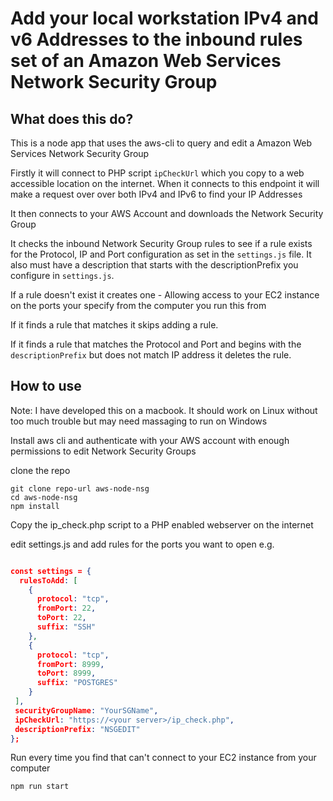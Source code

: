 # Add your local workstation IPv4 and v6 Addresses to the inbound rules set of an Amazon Web Services Network Security Group

## What does this do?
This is a node app that uses the aws-cli to query and edit a Amazon Web Services Network Security Group

Firstly it will connect to PHP script `ipCheckUrl` which you copy to a web accessible location on the internet. When it connects to this endpoint it will make a request over over both IPv4 and IPv6 to find your IP Addresses

It then connects to your AWS Account and downloads the Network Security Group

It checks the inbound Network Security Group rules to see if a rule exists for the Protocol, IP and Port configuration as set in the `settings.js` file. It also must have a description that starts with the descriptionPrefix you configure in `settings.js`.

If a rule doesn't exist it creates one - Allowing access to your EC2 instance on the ports your specify from the computer you run this from

If it finds a rule that matches it skips adding a rule.

If it finds a rule that matches the Protocol and Port and begins with the `descriptionPrefix` but does not match IP address it deletes the rule.

## How to use
Note: I have developed this on a macbook. It should work on Linux without too much trouble but may need massaging to run on Windows

Install aws cli and authenticate with your AWS account with enough permissions to edit Network Security Groups

clone the repo

```
git clone repo-url aws-node-nsg
cd aws-node-nsg
npm install
```

Copy the ip_check.php script to a PHP enabled webserver on the internet

edit settings.js and add rules for the ports you want to open e.g.

```json

const settings = {
  rulesToAdd: [
    {
      protocol: "tcp",
      fromPort: 22,
      toPort: 22,
      suffix: "SSH"
    },
    {
      protocol: "tcp",
      fromPort: 8999,
      toPort: 8999,
      suffix: "POSTGRES"
    }
 ],
 securityGroupName: "YourSGName",
 ipCheckUrl: "https://<your server>/ip_check.php",
 descriptionPrefix: "NSGEDIT"
};
```

Run every time you find that can't connect to your EC2 instance from your computer
```
npm run start
```
